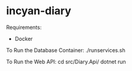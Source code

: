 # incyan-diary

Requirements:
- Docker

To Run the Database Container:
  ./runservices.sh
  
To Run the Web API:
  cd src/Diary.Api/
  dotnet run
